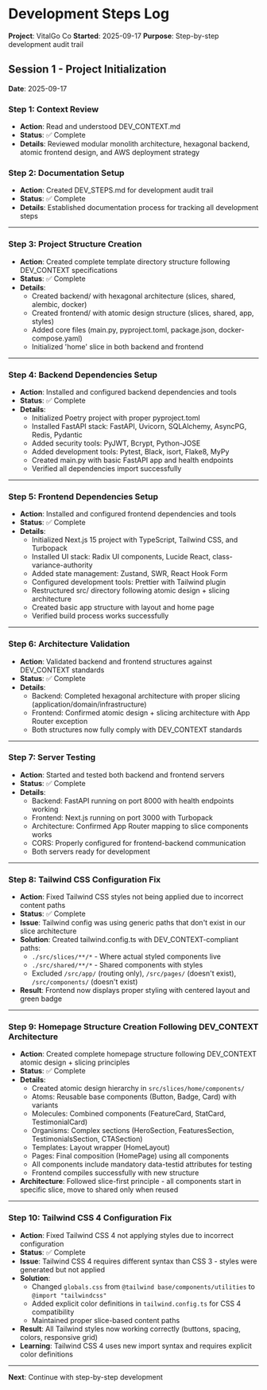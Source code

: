 # Development Steps Log

**Project**: VitalGo Co
**Started**: 2025-09-17
**Purpose**: Step-by-step development audit trail

## Session 1 - Project Initialization
**Date**: 2025-09-17

### Step 1: Context Review
- **Action**: Read and understood DEV_CONTEXT.md
- **Status**: ✅ Complete
- **Details**: Reviewed modular monolith architecture, hexagonal backend, atomic frontend design, and AWS deployment strategy

### Step 2: Documentation Setup
- **Action**: Created DEV_STEPS.md for development audit trail
- **Status**: ✅ Complete
- **Details**: Established documentation process for tracking all development steps

---

### Step 3: Project Structure Creation
- **Action**: Created complete template directory structure following DEV_CONTEXT specifications
- **Status**: ✅ Complete
- **Details**:
  - Created backend/ with hexagonal architecture (slices, shared, alembic, docker)
  - Created frontend/ with atomic design structure (slices, shared, app, styles)
  - Added core files (main.py, pyproject.toml, package.json, docker-compose.yaml)
  - Initialized 'home' slice in both backend and frontend

---

### Step 4: Backend Dependencies Setup
- **Action**: Installed and configured backend dependencies and tools
- **Status**: ✅ Complete
- **Details**:
  - Initialized Poetry project with proper pyproject.toml
  - Installed FastAPI stack: FastAPI, Uvicorn, SQLAlchemy, AsyncPG, Redis, Pydantic
  - Added security tools: PyJWT, Bcrypt, Python-JOSE
  - Added development tools: Pytest, Black, isort, Flake8, MyPy
  - Created main.py with basic FastAPI app and health endpoints
  - Verified all dependencies import successfully

---

### Step 5: Frontend Dependencies Setup
- **Action**: Installed and configured frontend dependencies and tools
- **Status**: ✅ Complete
- **Details**:
  - Initialized Next.js 15 project with TypeScript, Tailwind CSS, and Turbopack
  - Installed UI stack: Radix UI components, Lucide React, class-variance-authority
  - Added state management: Zustand, SWR, React Hook Form
  - Configured development tools: Prettier with Tailwind plugin
  - Restructured src/ directory following atomic design + slicing architecture
  - Created basic app structure with layout and home page
  - Verified build process works successfully

---

### Step 6: Architecture Validation
- **Action**: Validated backend and frontend structures against DEV_CONTEXT standards
- **Status**: ✅ Complete
- **Details**:
  - Backend: Completed hexagonal architecture with proper slicing (application/domain/infrastructure)
  - Frontend: Confirmed atomic design + slicing architecture with App Router exception
  - Both structures now fully comply with DEV_CONTEXT standards

---

### Step 7: Server Testing
- **Action**: Started and tested both backend and frontend servers
- **Status**: ✅ Complete
- **Details**:
  - Backend: FastAPI running on port 8000 with health endpoints working
  - Frontend: Next.js running on port 3000 with Turbopack
  - Architecture: Confirmed App Router mapping to slice components works
  - CORS: Properly configured for frontend-backend communication
  - Both servers ready for development

---

### Step 8: Tailwind CSS Configuration Fix
- **Action**: Fixed Tailwind CSS styles not being applied due to incorrect content paths
- **Status**: ✅ Complete
- **Issue**: Tailwind config was using generic paths that don't exist in our slice architecture
- **Solution**: Created tailwind.config.ts with DEV_CONTEXT-compliant paths:
  - `./src/slices/**/*` - Where actual styled components live
  - `./src/shared/**/*` - Shared components with styles
  - Excluded `/src/app/` (routing only), `/src/pages/` (doesn't exist), `/src/components/` (doesn't exist)
- **Result**: Frontend now displays proper styling with centered layout and green badge

---

### Step 9: Homepage Structure Creation Following DEV_CONTEXT Architecture
- **Action**: Created complete homepage structure following DEV_CONTEXT atomic design + slicing principles
- **Status**: ✅ Complete
- **Details**:
  - Created atomic design hierarchy in `src/slices/home/components/`
  - Atoms: Reusable base components (Button, Badge, Card) with variants
  - Molecules: Combined components (FeatureCard, StatCard, TestimonialCard)
  - Organisms: Complex sections (HeroSection, FeaturesSection, TestimonialsSection, CTASection)
  - Templates: Layout wrapper (HomeLayout)
  - Pages: Final composition (HomePage) using all components
  - All components include mandatory data-testid attributes for testing
  - Frontend compiles successfully with new structure
- **Architecture**: Followed slice-first principle - all components start in specific slice, move to shared only when reused

---

### Step 10: Tailwind CSS 4 Configuration Fix
- **Action**: Fixed Tailwind CSS 4 not applying styles due to incorrect configuration
- **Status**: ✅ Complete
- **Issue**: Tailwind CSS 4 requires different syntax than CSS 3 - styles were generated but not applied
- **Solution**:
  - Changed `globals.css` from `@tailwind base/components/utilities` to `@import "tailwindcss"`
  - Added explicit color definitions in `tailwind.config.ts` for CSS 4 compatibility
  - Maintained proper slice-based content paths
- **Result**: All Tailwind styles now working correctly (buttons, spacing, colors, responsive grid)
- **Learning**: Tailwind CSS 4 uses new import syntax and requires explicit color definitions

---

**Next**: Continue with step-by-step development
